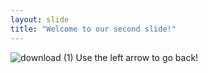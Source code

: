 ```yaml
---
layout: slide
title: "Welcome to our second slide!"
---
```

![download (1)](https://user-images.githubusercontent.com/87035954/124756755-33176800-df03-11eb-94f4-a7438cdc3255.jpg)
Use the left arrow to go back!
